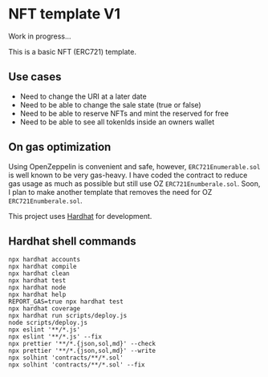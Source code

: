 # NFT template V1

Work in progress...

This is a basic NFT (ERC721) template.

## Use cases

- Need to change the URI at a later date
- Need to be able to change the sale state (true or false)
- Need to be able to reserve NFTs and mint the reserved for free
- Need to be able to see all tokenIds inside an owners wallet

## On gas optimization

Using OpenZeppelin is convenient and safe, however, `ERC721Enumerable.sol` is well known to be very gas-heavy. I have coded the contract to reduce gas usage as much as possible but still use OZ `ERC721Enumberale.sol`. Soon, I plan to make another template that removes the need for OZ `ERC721Enumberale.sol`.

This project uses [Hardhat](https://hardhat.org/) for development.

## Hardhat shell commands

```shell
npx hardhat accounts
npx hardhat compile
npx hardhat clean
npx hardhat test
npx hardhat node
npx hardhat help
REPORT_GAS=true npx hardhat test
npx hardhat coverage
npx hardhat run scripts/deploy.js
node scripts/deploy.js
npx eslint '**/*.js'
npx eslint '**/*.js' --fix
npx prettier '**/*.{json,sol,md}' --check
npx prettier '**/*.{json,sol,md}' --write
npx solhint 'contracts/**/*.sol'
npx solhint 'contracts/**/*.sol' --fix
```
